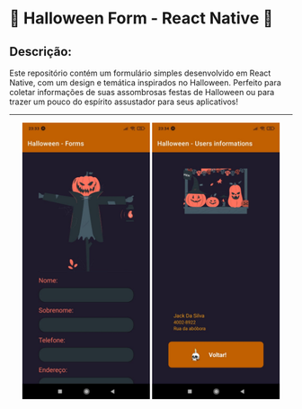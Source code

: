# 🎃 Halloween Form - React Native 🎃

## Descrição:
Este repositório contém um formulário simples desenvolvido em React Native, com um design e temática inspirados no Halloween. 
Perfeito para coletar informações de suas assombrosas festas de Halloween ou para trazer um pouco do espírito assustador para seus aplicativos!

---

<div style="text-align: center;">
    <img src="./assets/tela1.jpg" alt="imagem tela 1" width="45%">
    <img src="./assets/tela2.jpg" alt="imagem tela 2" width="45%">
</div>
